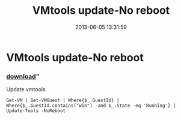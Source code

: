 ﻿---
pid:            4192
parent:         0
children:       
poster:         Leon Scheltema
title:          VMtools update-No reboot
date:           2013-06-05 13:31:59
format:         posh
---

# VMtools update-No reboot

### [download](4192.ps1)"

Update vmtools

```posh
Get-VM | Get-VMGuest | Where{$_.GuestId} | Where{$_.GuestId.contains("win") -and $_.State -eq 'Running'} | Update-Tools -NoReboot

```
